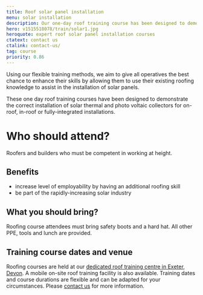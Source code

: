 ```yaml
---
title: Roof solar panel installation
menu: solar installation
description: Our one-day roof training course has been designed to demonstrate the correct installation of solar and photo voltaic collectors for integrated installation and roof mounted installation.
hero: v1515518078/train/solar1.jpg
heroquote: expert roof solar panel installation courses
ctatext: contact us
ctalink: contact-us/
tag: course
priority: 0.86
---
```


Using our flexible training methods, we aim to give all operatives the best chance to enhance their skills by allowing them to use their existing roofing knowledge to assist in the installation of solar panels.

These one day roof training courses have been designed to demonstrate the correct installation of solar thermal and photo voltaic collectors for on-roof, in-roof or fully-integrated installations.


# Who should attend?

Roofers and builders who must be competent in working at height.


## Benefits

* increase level of employability by having an additional roofing skill
* be part of the rapidly-increasing solar industry


## What you should bring?

Roofing course attendees must bring safety boots and a hard hat. All other PPE, tools and lunch are provided.


## Training course dates and venue

Roofing courses are held at our [dedicated roof training centre in Exeter, Devon]([root]about-us/roof-training-centre/). A mobile on-site roof training facility is also available. Training dates and course durations are flexible and can be adapted for your circumstances. Please [contact us]([root]contact-us/) for more information.

